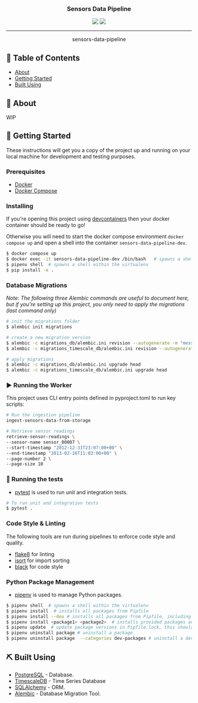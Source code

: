 <h3 align="center">Sensors Data Pipeline</h3>

<div align="center">
  <img src="https://img.shields.io/badge/status-active-success.svg" />
  <img src="https://img.shields.io/badge/python-3.13-blue" />
</div>

---

<p align="center">sensors-data-pipeline
    <br> 
</p>

## 📝 Table of Contents
- [About](#about)
- [Getting Started](#getting-started)
- [Built Using](#built-using)

## 🧐 About <a name = "about"></a>
WIP

## 🏁 Getting Started <a name = "getting_started"></a>
These instructions will get you a copy of the project up and running on your local machine for development and testing purposes. 

### Prerequisites
 - [Docker](https://docs.docker.com/)
 - [Docker Compose](https://docs.docker.com/compose/)

### Installing
If you're opening this project using [devcontainers](https://containers.dev/) then your docker container should be ready to go!

Otherwise you will need to start the docker compose environment `docker compose up` and open a shell into the container `sensors-data-pipeline-dev`.

```bash
$ docker compose up
$ docker exec -it sensors-data-pipeline-dev /bin/bash   # spawns a shell within the docker container
$ pipenv shell  # spawns a shell within the virtualenv 
$ pip install -e .
```

### Database Migrations
*Note: The following three Alembic commands are useful to document here, but if you're setting up this project, you only need to apply the migrations (last command only)*

```bash
# init the migrations folder
$ alembic init migrations  

# create a new migration version
$ alembic -c migrations_db/alembic.ini revision --autogenerate -m "message"
$ alembic -c migrations_timescale_db/alembic.ini revision --autogenerate -m "message"

# apply migrations
$ alembic -c migrations_db/alembic.ini upgrade head
$ alembic -c migrations_timescale_db/alembic.ini upgrade head
```

### ▶️ Running the Worker
This project uses CLI entry points defined in pyproject.toml to run key scripts:
```bash
# Run the ingestion pipeline
ingest-sensors-data-from-storage

# Retrieve sensor readings
retrieve-sensor-readings \
--sensor-name sensor_00007 \
--start-timestamp "2012-12-31T23:07:00+00" \
--end-timestamp "2013-02-16T11:03:00+00" \
--page-number 2 \
--page-size 10
```

### 🧪 Running the tests <a name = "tests"></a>
- [pytest](https://docs.pytest.org/) is used to run unit and integration tests.

```bash
# To run unit and integration tests
$ pytest .
``` 

### Code Style & Linting
The following tools are run during pipelines to enforce code style and quality.

 - [flake8](https://flake8.pycqa.org/en/latest/) for linting
 - [isort](https://pycqa.github.io/isort/) for import sorting
 - [black](https://black.readthedocs.io/en/stable/) for code style

### Python Package Management
- [pipenv](https://pipenv.pypa.io/en/latest/) is used to manage Python packages. 

```bash
$ pipenv shell  # spawns a shell within the virtualenv
$ pipenv install  # installs all packages from Pipfile
$ pipenv install --dev # installs all packages from Pipfile, including dev dependencies
$ pipenv install <package1> <package2>  # installs provided packages and adds them to Pipfile
$ pipenv update  # update package versions in Pipfile.lock, this should be run frequently to keep packages up to date
$ pipenv uninstall package # uninstall a package 
$ pipenv uninstall package  --categories dev-packages # uninstall a dev package
```

## ⛏️ Built Using <a name = "built_using"></a>
 - [PostgreSQL](https://www.postgresql.org/) - Database.
 - [TimescaleDB](https://www.timescale.com/) - Time Series Database
 - [SQLAlchemy](https://www.sqlalchemy.org/) - ORM.
 - [Alembic](https://alembic.sqlalchemy.org/en/latest/) - Database Migration Tool.